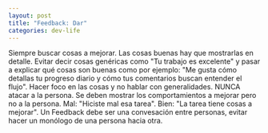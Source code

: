 ```yaml
---
layout: post
title: "Feedback: Dar"
categories: dev-life
---
```

Siempre buscar cosas a mejorar.
Las cosas buenas hay que mostrarlas en detalle. Evitar decir <!--more-->cosas genéricas como "Tu trabajo es excelente" y pasar a explicar qué cosas son buenas como por ejemplo: "Me gusta cómo detallas tu progreso diario y cómo tus comentarios buscan entender el flujo".
Hacer foco en las cosas y no hablar con generalidades.
NUNCA atacar a la persona. Se deben mostrar los comportamientos a mejorar pero no a la persona. Mal: "Hiciste mal esa tarea". Bien: "La tarea tiene cosas a mejorar".
Un Feedback debe ser una convesación entre personas, evitar hacer un monólogo de una persona hacia otra.